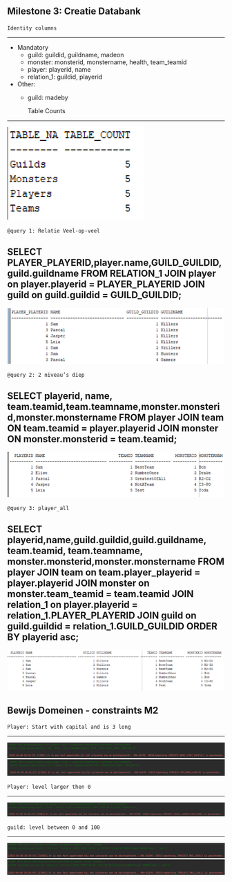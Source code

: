 Milestone 3: Creatie Databank
---

    Identity columns
---
- Mandatory
  - guild: guildid, guildname, madeon
  - monster: monsterid, monstername, health, team_teamid
  - player: playerid, name
  - relation_1: guildid, playerid
- Other:
  - guild: madeby


      Table Counts
---
![Table counts](screenshots_M4/table_count.PNG)

    @query 1: Relatie Veel-op-veel

SELECT PLAYER_PLAYERID,player.name,GUILD_GUILDID,guild.guildname FROM RELATION_1
JOIN player on player.playerid = PLAYER_PLAYERID
JOIN guild on guild.guildid = GUILD_GUILDID;
--- 
![query 1: Relatie Veel-op-veel](screenshots_M4/veel_op_veel.PNG)



    @query 2: 2 niveau’s diep

SELECT playerid, name, team.teamid,team.teamname,monster.monsterid,monster.monstername FROM player
JOIN team ON team.teamid = player.playerid
JOIN monster ON monster.monsterid = team.teamid;
--- 
![query 2: 2 niveau’s diep](screenshots_M4/2_niveaus_diep.PNG)

    @query 3: player_all

SELECT playerid,name,guild.guildid,guild.guildname, team.teamid, team.teamname, monster.monsterid,monster.monstername FROM player
JOIN team on team.player_playerid = player.playerid
JOIN monster on monster.team_teamid = team.teamid
JOIN relation_1 on player.playerid = relation_1.PLAYER_PLAYERID
JOIN guild on guild.guildid = relation_1.GUILD_GUILDID
ORDER BY playerid asc;
--- 
![query 3: player locations](screenshots_M4/player_all.PNG)


  Bewijs Domeinen - constraints M2
--- 
    Player: Start with capital and is 3 long

---
![Bewijs Capital](screenshots_M4/NAME_START_CAPITAL.PNG)
![Bewijs Min Length](screenshots_M4/MIN_NAME_LENGTH.PNG)

    Player: level larger then 0

---
![Bewijs larger then 0](screenshots_M4/LEVEL_LARGER_THEN_ZERO.PNG)


    guild: level between 0 and 100

---

![Bewijs level](screenshots_M4/MAX_LEVEL_1.PNG)
![Bewijs level](screenshots_M4/MAX_LEVEL_2.PNG)


